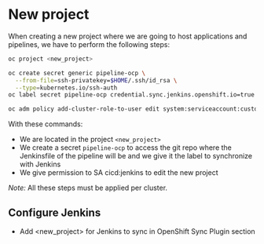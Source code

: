# New project

When creating a new project where we are going to host applications and pipelines, we have to perform the following steps:

```bash
oc project <new_project>

oc create secret generic pipeline-ocp \
  --from-file=ssh-privatekey=$HOME/.ssh/id_rsa \
  --type=kubernetes.io/ssh-auth
oc label secret pipeline-ocp credential.sync.jenkins.openshift.io=true

oc adm policy add-cluster-role-to-user edit system:serviceaccount:custom-cicd:jenkins -n <new_project>
```

With these commands:

- We are located in the project `<new_project>`
- We create a secret `pipeline-ocp` to access the git repo where the Jenkinsfile of the pipeline will be and we give it the label to synchronize with Jenkins
- We give permission to SA cicd:jenkins to edit the new project

*Note:* All these steps must be applied per cluster.

## Configure Jenkins

- Add <new_project> for Jenkins to sync in OpenShift Sync Plugin section
